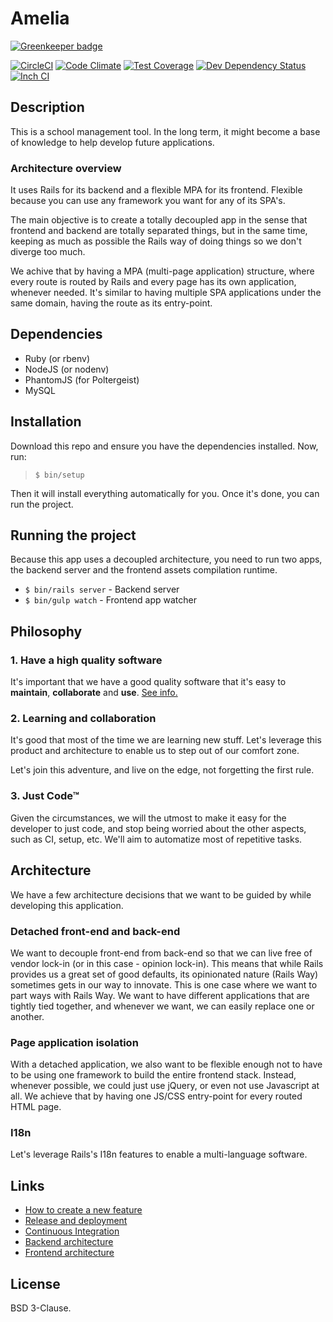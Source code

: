 # Amelia

[![Greenkeeper badge](https://badges.greenkeeper.io/kriansa/amelia.svg)](https://greenkeeper.io/)

[![CircleCI](https://img.shields.io/circleci/project/github/kriansa/amelia.svg)](https://circleci.com/gh/kriansa/amelia)
[![Code Climate](https://codeclimate.com/github/kriansa/amelia/badges/gpa.svg)](https://codeclimate.com/github/kriansa/amelia)
[![Test Coverage](https://codeclimate.com/github/kriansa/amelia/badges/coverage.svg)](https://codeclimate.com/github/kriansa/amelia/coverage)
[![Dev Dependency Status](https://david-dm.org/kriansa/amelia/status.svg)](https://david-dm.org/kriansa/amelia#info=dependencies&view=list)
[![Inch CI](https://inch-ci.org/github/kriansa/amelia.svg?branch=master)](https://inch-ci.org/github/kriansa/amelia)

## Description

This is a school management tool. In the long term, it might become a base of
knowledge to help develop future applications.

### Architecture overview

It uses Rails for its backend and a flexible MPA for its frontend. Flexible
because you can use any framework you want for any of its SPA's.

The main objective is to create a totally decoupled app in the sense that
frontend and backend are totally separated things, but in the same time,
keeping as much as possible the Rails way of doing things so we don't diverge
too much.

We achive that by having a MPA (multi-page application) structure, where every
route is routed by Rails and every page has its own application, whenever
needed. It's similar to having multiple SPA applications under the same domain,
having the route as its entry-point.

## Dependencies

* Ruby (or rbenv)
* NodeJS (or nodenv)
* PhantomJS (for Poltergeist)
* MySQL

## Installation

Download this repo and ensure you have the dependencies installed. Now, run:

> `$ bin/setup`

Then it will install everything automatically for you. Once it's done, you can
run the project.

## Running the project

Because this app uses a decoupled architecture, you need to run two apps, the
backend server and the frontend assets compilation runtime.

* `$ bin/rails server` - Backend server
* `$ bin/gulp watch` - Frontend app watcher

## Philosophy

### 1. Have a high quality software
It's important that we have a good quality software that it's easy to
**maintain**, **collaborate** and **use**. [See info.](doc/quality.md)

### 2. Learning and collaboration
It's good that most of the time we are learning new stuff. Let's leverage this
product and architecture to enable us to step out of our comfort zone.

Let's join this adventure, and live on the edge, not forgetting the first rule.

### 3. Just Code™
Given the circumstances, we will the utmost to make it easy for the developer
to just code, and stop being worried about the other aspects, such as CI,
setup, etc. We'll aim to automatize most of repetitive tasks.

## Architecture
We have a few architecture decisions that we want to be guided by while
developing this application.

### Detached front-end and back-end
We want to decouple front-end from back-end so that we can live free of vendor
lock-in (or in this case - opinion lock-in). This means that while Rails
provides us a great set of good defaults, its opinionated nature (Rails Way)
sometimes gets in our way to innovate. This is one case where we want to part
ways with Rails Way. We want to have different applications that are tightly
tied together, and whenever we want, we can easily replace one or another.

### Page application isolation
With a detached application, we also want to be flexible enough not to have to
be using one framework to build the entire frontend stack. Instead, whenever
possible, we could just use jQuery, or even not use Javascript at all. We
achieve that by having one JS/CSS entry-point for every routed HTML page.

### I18n
Let's leverage Rails's I18n features to enable a multi-language software.

## Links

* [How to create a new feature](doc/creating-a-new-feature.md)
* [Release and deployment](doc/release-and-deployment.md)
* [Continuous Integration](doc/ci.md)
* [Backend architecture](doc/architecture/backend.md)
* [Frontend architecture](doc/architecture/frontend.md)

## License

BSD 3-Clause.
